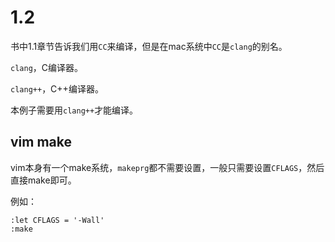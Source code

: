 # 1.2

书中1.1章节告诉我们用`CC`来编译，但是在mac系统中`CC`是`clang`的别名。

`clang`，C编译器。

`clang++`，C++编译器。

本例子需要用`clang++`才能编译。

## vim make

vim本身有一个make系统，`makeprg`都不需要设置，一般只需要设置`CFLAGS`，然后直接make即可。

例如：

```vim
:let CFLAGS = '-Wall'
:make
```
